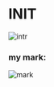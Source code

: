 # INIT
![intr](https://github.com/odnaks/trash/blob/master/init.png)

### my mark:
![mark](https://github.com/odnaks/trash/blob/master/init%20mark.png)
